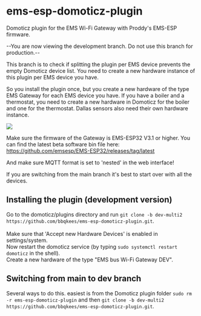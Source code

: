 # ems-esp-domoticz-plugin
Domoticz plugin for the EMS Wi-Fi Gateway with Proddy's EMS-ESP firmware. 

--You are now viewing the development branch. Do not use this branch for production.--<br>

This branch is to check if splitting the plugin per EMS device prevents the empty Domoticz device list.
You need to create a new hardware instance of this plugin per EMS device you have.

So you install the plugin once, but you create a new hardware of the type EMS Gateway for each EMS device you have.
If you have a boiler and a thermostat, you need to create a new hardware in Domoticz for the boiler and one for the thermostat.
Dallas sensors also need their own hardware instance.

<img src="https://raw.githubusercontent.com/bbqkees/ems-esp-domoticz-plugin/dev-multi2/images/multi-dev2.JPG"><br>

Make sure the firmware of the Gateway is EMS-ESP32 V3.1 or higher.
You can find the latest beta software bin file here:
https://github.com/emsesp/EMS-ESP32/releases/tag/latest

And make sure MQTT format is set to 'nested' in the web interface!

If you are switching from the main branch it's best to start over with all the devices.

## Installing the plugin (development version)
Go to the domoticz/plugins directory and run `git clone -b dev-multi2 https://github.com/bbqkees/ems-esp-domoticz-plugin.git`.<br>
<br>
Make sure that 'Accept new Hardware Devices' is enabled in settings/system. <br>
Now restart the domoticz service (by typing `sudo systemctl restart domoticz` in the shell).<br>
Create a new hardware of the type "EMS bus Wi-Fi Gateway DEV".<br>

## Switching from main to dev branch
Several ways to do this. easiest is from the Domoticz plugin folder `sudo rm -r ems-esp-domoticz-plugin` and then
`git clone -b dev-multi2 https://github.com/bbqkees/ems-esp-domoticz-plugin.git`.
